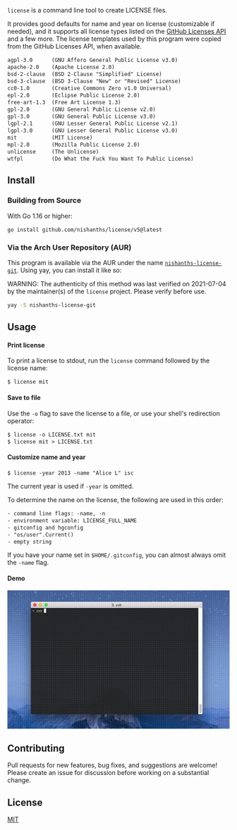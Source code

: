 `license` is a command line tool to create LICENSE files.

It provides good defaults for name and year on license (customizable if needed), and
it supports all license types listed on the [GitHub Licenses API](https://developer.github.com/v3/licenses/) and a few more. The license templates used by this program were copied from the GitHub Licenses API, when available.
```
agpl-3.0      (GNU Affero General Public License v3.0)
apache-2.0    (Apache License 2.0)
bsd-2-clause  (BSD 2-Clause "Simplified" License)
bsd-3-clause  (BSD 3-Clause "New" or "Revised" License)
cc0-1.0       (Creative Commons Zero v1.0 Universal)
epl-2.0       (Eclipse Public License 2.0)
free-art-1.3  (Free Art License 1.3)
gpl-2.0       (GNU General Public License v2.0)
gpl-3.0       (GNU General Public License v3.0)
lgpl-2.1      (GNU Lesser General Public License v2.1)
lgpl-3.0      (GNU Lesser General Public License v3.0)
mit           (MIT License)
mpl-2.0       (Mozilla Public License 2.0)
unlicense     (The Unlicense)
wtfpl         (Do What the Fuck You Want To Public License)
```

## Install

### Building from Source

With Go 1.16 or higher:

```
go install github.com/nishanths/license/v5@latest
```

### Via the Arch User Repository (AUR)

This program is available via the AUR under the name
[`nishanths-license-git`](https://aur.archlinux.org/packages/nishanths-license-git/).
Using yay, you can install it like so:

WARNING: The authenticity of this method was last verified on 2021-07-04
by the maintainer(s) of the `license` project. Please verify before use.

```bash
yay -S nishanths-license-git
```

## Usage

#### Print license

To print a license to stdout, run the `license` command followed by the license name:

```
$ license mit
```

#### Save to file

Use the `-o` flag to save the license to a file, or use your shell's redirection operator:

```
$ license -o LICENSE.txt mit
$ license mit > LICENSE.txt
```

#### Customize name and year

```
$ license -year 2013 -name "Alice L" isc
```

The current year is used if `-year` is omitted.

To determine the name on the license, the following are used in this order:

```
- command line flags: -name, -n
- environment variable: LICENSE_FULL_NAME
- gitconfig and hgconfig
- "os/user".Current()
- empty string
```

If you have your name set in `$HOME/.gitconfig`, you can almost always omit the `-name` flag.

#### Demo

![Demonstration](demo.gif)

## Contributing

Pull requests for new features, bug fixes, and suggestions are welcome!  Please
create an issue for discussion before working on a substantial change.

## License

[MIT](https://github.com/nishanths/license/blob/master/LICENSE)
